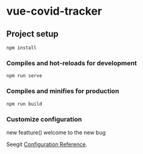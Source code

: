 # vue-covid-tracker

## Project setup

```
npm install
```

### Compiles and hot-reloads for development

```
npm run serve
```

### Compiles and minifies for production

```
npm run build
```

### Customize configuration

new featture()
welcome to the new bug

Seegit [Configuration Reference](https://cli.vuejs.org/config/).
